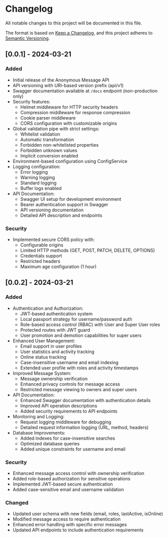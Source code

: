 # Changelog

All notable changes to this project will be documented in this file.

The format is based on [Keep a Changelog](https://keepachangelog.com/en/1.0.0/),
and this project adheres to [Semantic Versioning](https://semver.org/spec/v2.0.0.html).

## [0.0.1] - 2024-03-21

### Added

- Initial release of the Anonymous Message API
- API versioning with URI-based version prefix (api/v1)
- Swagger documentation available at `/docs` endpoint (non-production only)
- Security features:
  - Helmet middleware for HTTP security headers
  - Compression middleware for response compression
  - Cookie parser middleware
  - CORS configuration with customizable origins
- Global validation pipe with strict settings:
  - Whitelist validation
  - Automatic transformation
  - Forbidden non-whitelisted properties
  - Forbidden unknown values
  - Implicit conversion enabled
- Environment-based configuration using ConfigService
- Logging configuration:
  - Error logging
  - Warning logging
  - Standard logging
  - Buffer logs enabled
- API Documentation:
  - Swagger UI setup for development environment
  - Bearer authentication support in Swagger
  - API versioning documentation
  - Detailed API description and endpoints

### Security

- Implemented secure CORS policy with:
  - Configurable origins
  - Limited HTTP methods (GET, POST, PATCH, DELETE, OPTIONS)
  - Credentials support
  - Restricted headers
  - Maximum age configuration (1 hour)

## [0.0.2] - 2024-03-21

### Added

- Authentication and Authorization:
  - JWT-based authentication system
  - Local passport strategy for username/password auth
  - Role-based access control (RBAC) with User and Super User roles
  - Protected routes with JWT guard
  - User promotion and demotion capabilities for super users
- Enhanced User Management:
  - Email support in user profiles
  - User statistics and activity tracking
  - Online status tracking
  - Case-insensitive username and email indexing
  - Extended user profile with roles and activity timestamps
- Improved Message System:
  - Message ownership verification
  - Enhanced privacy controls for message access
  - Restricted message viewing to owners and super users
- API Documentation:
  - Enhanced Swagger documentation with authentication details
  - Improved API operation descriptions
  - Added security requirements to API endpoints
- Monitoring and Logging:
  - Request logging middleware for debugging
  - Detailed request information logging (URL, method, headers)
- Database Improvements:
  - Added indexes for case-insensitive searches
  - Optimized database queries
  - Added unique constraints for username and email

### Security

- Enhanced message access control with ownership verification
- Added role-based authorization for sensitive operations
- Implemented JWT-based secure authentication
- Added case-sensitive email and username validation

### Changed

- Updated user schema with new fields (email, roles, lastActive, isOnline)
- Modified message access to require authentication
- Enhanced error handling with specific error messages
- Updated API endpoints to include authentication requirements
